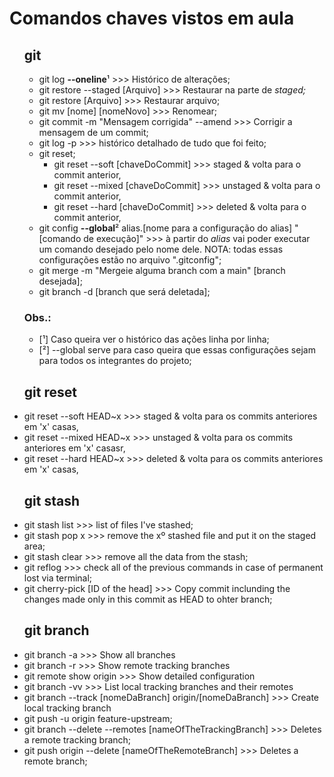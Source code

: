 # Comandos chaves vistos em aula

<ul>
    <h2>git</h2>
<ul>
    <li>git log <b>--oneline</b>¹ >>> Histórico de alterações;</li>
    <li>git restore --staged [Arquivo] >>> Restaurar na parte de <i>staged;</i></li>
    <li>git restore [Arquivo] >>> Restaurar arquivo;</li>
    <li>git mv [nome] [nomeNovo] >>> Renomear;</li>
    <li>git commit -m "Mensagem corrigida" --amend >>> Corrigir a mensagem de um commit;</li>
    <li>git log -p >>> histórico detalhado de tudo que foi feito;</li>
    <li>
        git reset;
        <ul>
            <li>git reset --soft [chaveDoCommit] >>> staged & volta para o commit anterior,</li>
            <li>git reset --mixed [chaveDoCommit] >>> unstaged & volta para o commit anterior,</li>
            <li>git reset --hard [chaveDoCommit] >>> deleted & volta para o commit anterior,</li>
        </ul>
    </li>
    <li>git config <b>--global</b>² alias.[nome para a configuração do alias] "[comando de execução]"
    >>> à partir do <i>alias</i> vai poder executar um comando desejado pelo nome dele. NOTA: todas 
    essas configurações estão no arquivo ".gitconfig";
    </li>
    <li>git merge -m "Mergeie alguma branch com a main" [branch desejada];</li>
    <li>git branch -d [branch que será deletada];</li>
</ul>

<h3>Obs.:</h3>
<ul>
    <li>[¹] Caso queira ver o histórico das ações linha por linha;</li>
    <li>[²] --global serve para caso queira que essas configurações sejam para todos os integrantes do projeto;</li>
</ul>
    <h2>git reset</h2>
    <li>git reset --soft HEAD~x >>> staged & volta para os commits anteriores em 'x' casas,</li>
    <li>git reset --mixed HEAD~x >>> unstaged & volta para os commits anteriores em 'x' casasr,</li>
    <li>git reset --hard HEAD~x >>> deleted & volta para os commits anteriores em 'x' casas,</li>
    <h2>git stash</h2>
    <li>git stash list >>> list of files I've stashed;</li>
    <li>git stash pop x >>> remove the xº stashed file and put it on the staged area;</li>
    <li>git stash clear >>> remove all the data from the stash;</li>
    <li>git reflog >>> check all of the previous commands in case of permanent lost via terminal;</li>
    <li>git cherry-pick [ID of the head] >>> Copy commit inclunding the changes made only in this commit as HEAD to ohter branch;</li>
    <h2>git branch</h2>
    <li>git branch -a >>> Show all branches</li>
    <li>git branch -r >>> Show remote tracking branches</li>
    <li>git remote show origin >>> Show detailed configuration</li>
    <li>git branch -vv >>> List local tracking branches and their remotes</li>
    <li>git branch --track [nomeDaBranch] origin/[nomeDaBranch] >>> Create local tracking branch</li>
    <li>git push -u origin feature-upstream;</li>
    <li>git branch --delete --remotes [nameOfTheTrackingBranch] >>> Deletes a remote tracking branch;</li>
    <li>git push origin --delete [nameOfTheRemoteBranch] >>> Deletes a remote branch;</li>
</ul>